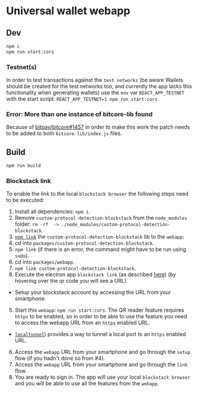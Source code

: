 # Universal wallet webapp

## Dev

```sh
npm i
npm run start:cors
```

### Testnet(s)

In order to test transactions against the `test networks` (be aware Wallets should be created for the test networks too, and currently the app lacks this functionality when generating wallets) use the `env` var `REACT_APP_TESTNET` with the start script: `REACT_APP_TESTNET=1 npm run start:cors`

### Error: More than one instance of bitcore-lib found

Because of [bitpay/bitcore#1457](https://github.com/bitpay/bitcore/issues/1457#issuecomment-314048583) in order to make this work the patch needs to be added to both `bitcore-lib/index.js` files.

## Build

```sh
npm run build
```

### Blockstack link

To enable the link to the local `blockstack browser` the following steps need to be executed:

1. Install all dependencies: `npm i`.
2. Remove `custom-protocol-detection-blockstack` from the `node_modules` folder: `rm -rf  -> ./node_modules/custom-protocol-detection-blockstack`.
3. [`npm link`](https://docs.npmjs.com/cli/link) the `custom-protocol-detection-blockstack` lib to the `webapp`:
  1. cd into `packages/custom-protocol-detection-blockstack`.
  2. `npm link` (if there is an error, the command might have to be run using `sudo`).
  3. cd into `packages/webapp`.
  4. `npm link custom-protocol-detection-blockstack`.
4. Execute the electron app `blockstack link` (as described [here](../blockstack-link/)) (by hovering over the qr code you will see a URL).
  - Setup your blockstack account by accessing the URL from your smartphone.
5. Start this `webapp`: `npm run start:cors`. The QR reader feature requires `https` to be enabled, so in order to be able to use the feature you need to access the webapp URL from an `https` enabled URL.
  - [`localtunnel`](https://localtunnel.github.io/www/)) provides a way to tunnel a local port to an `https` enabled URL.
6. Access the `webapp` URL from your smartphone and go through the `setup` flow (if you hadn't done so from #4).
7. Access the `webapp` URL from your smartphone and go through the `link` flow.
8. You are ready to sign in. The app will use your local `blockstack browser` and you will be able to use all the features from the `webapp`.
